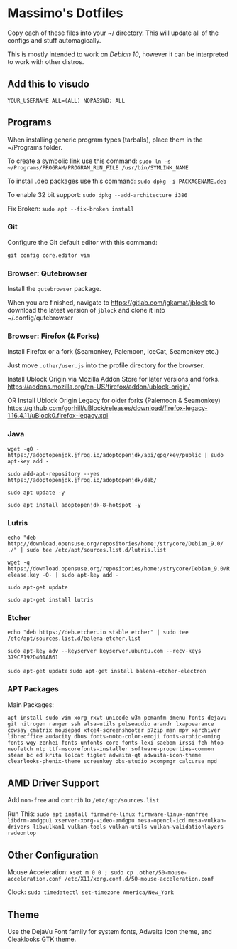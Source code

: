 # Massimo's Dotfiles

Copy each of these files into your ~/ directory. This will update all of the configs and stuff automagically.

This is mostly intended to work on *Debian 10*, however it can be interpreted to work with other distros.

## Add this to visudo

`YOUR_USERNAME ALL=(ALL) NOPASSWD: ALL`

## Programs

When installing generic program types (tarballs), place them in the ~/Programs folder.

To create a symbolic link use this command: 
`sudo ln -s ~/Programs/PROGRAM/PROGRAM_RUN_FILE /usr/bin/SYMLINK_NAME`

To install .deb packages use this command:
`sudo dpkg -i PACKAGENAME.deb`

To enable 32 bit support:
`sudo dpkg --add-architecture i386`

Fix Broken:
`sudo apt --fix-broken install`

### Git

Configure the Git default editor with this command:

`git config core.editor vim`

### Browser: Qutebrowser

Install the `qutebrowser` package.

When you are finished, navigate to https://gitlab.com/jgkamat/jblock to download the latest version of `jblock` and clone it into ~/.config/qutebrowser

### Browser: Firefox (& Forks) 

Install Firefox or a fork (Seamonkey, Palemoon, IceCat, Seamonkey etc.)

Just move `.other/user.js` into the profile directory for the browser.

Install Ublock Origin via Mozilla Addon Store for later versions and forks. https://addons.mozilla.org/en-US/firefox/addon/ublock-origin/

OR Install Ublock Origin Legacy for older forks (Palemoon & Seamonkey) https://github.com/gorhill/uBlock/releases/download/firefox-legacy-1.16.4.11/uBlock0.firefox-legacy.xpi

### Java 

`wget -qO - https://adoptopenjdk.jfrog.io/adoptopenjdk/api/gpg/key/public | sudo apt-key add -`

`sudo add-apt-repository --yes https://adoptopenjdk.jfrog.io/adoptopenjdk/deb/`

`sudo apt update -y`

`sudo apt install adoptopenjdk-8-hotspot -y`

### Lutris

`echo "deb 
http://download.opensuse.org/repositories/home:/strycore/Debian_9.0/ ./"
 | sudo tee /etc/apt/sources.list.d/lutris.list`
 
 `wget -q https://download.opensuse.org/repositories/home:/strycore/Debian_9.0/Release.key -O- | sudo apt-key add -`
 
 `sudo apt-get update`
 
 `sudo apt-get install lutris`
 
### Etcher

`echo "deb https://deb.etcher.io stable etcher" | sudo tee /etc/apt/sources.list.d/balena-etcher.list`

`sudo apt-key adv --keyserver keyserver.ubuntu.com --recv-keys 379CE192D401AB61`

`sudo apt-get update`
`sudo apt-get install balena-etcher-electron`

### APT Packages

Main Packages:

`apt install sudo vim xorg rxvt-unicode w3m pcmanfm dmenu fonts-dejavu git nitrogen ranger ssh alsa-utils pulseaudio arandr lxappearance cowsay cmatrix mousepad xfce4-screenshooter p7zip man mpv xarchiver libreoffice audacity dbus fonts-noto-color-emoji fonts-arphic-uming fonts-wqy-zenhei fonts-unfonts-core fonts-lexi-saebom irssi feh htop neofetch ntp ttf-mscorefonts-installer software-properties-common steam bc ed krita lolcat figlet adwaita-qt adwaita-icon-theme clearlooks-phenix-theme screenkey obs-studio xcompmgr calcurse mpd`

## AMD Driver Support

Add `non-free` and `contrib` to `/etc/apt/sources.list`

Run This: `sudo apt install firmware-linux firmware-linux-nonfree libdrm-amdgpu1 xserver-xorg-video-amdgpu mesa-opencl-icd mesa-vulkan-drivers libvulkan1 vulkan-tools vulkan-utils vulkan-validationlayers radeontop`


## Other Configuration

Mouse Acceleration: `xset m 0 0 ; sudo cp .other/50-mouse-acceleration.conf /etc/X11/xorg.conf.d/50-mouse-acceleration.conf`

Clock: `sudo timedatectl set-timezone America/New_York`

## Theme

Use the DejaVu Font family for system fonts, Adwaita Icon theme, and Cleaklooks GTK theme.
